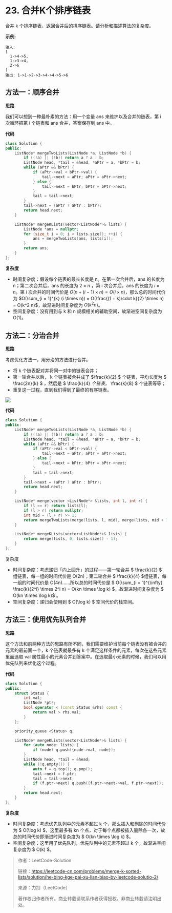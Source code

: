 # 23. 合并K个排序链表

合并 k 个排序链表，返回合并后的排序链表。请分析和描述算法的复杂度。

**示例:**

```
输入:
[
  1->4->5,
  1->3->4,
  2->6
]
输出: 1->1->2->3->4->4->5->6
```

## 方法一：顺序合并

**思路**

我们可以想到一种最朴素的方法：用一个变量 ans 来维护以及合并的链表，第 i 次循环把第 i 个链表和 ans 合并，答案保存到 ans 中。

**代码**

```cpp
class Solution {
public:
    ListNode* mergeTwoLists(ListNode *a, ListNode *b) {
        if ((!a) || (!b)) return a ? a : b;
        ListNode head, *tail = &head, *aPtr = a, *bPtr = b;
        while (aPtr && bPtr) {
            if (aPtr->val < bPtr->val) {
                tail->next = aPtr; aPtr = aPtr->next;
            } else {
                tail->next = bPtr; bPtr = bPtr->next;
            }
            tail = tail->next;
        }
        tail->next = (aPtr ? aPtr : bPtr);
        return head.next;
    }

    ListNode* mergeKLists(vector<ListNode*>& lists) {
        ListNode *ans = nullptr;
        for (size_t i = 0; i < lists.size(); ++i) {
            ans = mergeTwoLists(ans, lists[i]);
        }
        return ans;
    }
};
```

**复杂度**

* 时间复杂度：假设每个链表的最长长度是 n。在第一次合并后，ans 的长度为 n；第二次合并后，ans 的长度为 $2\times n$ ，第 i 次合并后，ans 的长度为 $i\times n$。第 i 次合并的时间代价是 $O(n + (i - 1) \times n) = O(i \times n)$，那么总的时间代价为 $O(\sum_{i = 1}^{k} (i \times n)) = O(\frac{(1 + k)\cdot k}{2} \times n) = O(k^2 n)$，故渐进时间复杂度为 $O(k^2 n)$。
* 空间复杂度：没有用到与 k 和 n 规模相关的辅助空间，故渐进空间复杂度为 O(1)。

## 方法二：分治合并

**思路**

考虑优化方法一，用分治的方法进行合并。

* 将 k 个链表配对并将同一对中的链表合并；
* 第一轮合并以后， k 个链表被合并成了 $\frac{k}{2} $ 个链表，平均长度为 $ \frac{2n}{k} $ ，然后是 $ \frac{k}{4} $个链表，$ \frac{k}{8} $ 个链表等等；
* 重复这一过程，直到我们得到了最终的有序链表。

<img src="https://pic.leetcode-cn.com/6f70a6649d2192cf32af68500915d84b476aa34ec899f98766c038fc9cc54662-image.png" />

**代码**

```cpp
class Solution {
public:
    ListNode* mergeTwoLists(ListNode *a, ListNode *b) {
        if ((!a) || (!b)) return a ? a : b;
        ListNode head, *tail = &head, *aPtr = a, *bPtr = b;
        while (aPtr && bPtr) {
            if (aPtr->val < bPtr->val) {
                tail->next = aPtr; aPtr = aPtr->next;
            } else {
                tail->next = bPtr; bPtr = bPtr->next;
            }
            tail = tail->next;
        }
        tail->next = (aPtr ? aPtr : bPtr);
        return head.next;
    }

    ListNode* merge(vector <ListNode*> &lists, int l, int r) {
        if (l == r) return lists[l];
        if (l > r) return nullptr;
        int mid = (l + r) >> 1;
        return mergeTwoLists(merge(lists, l, mid), merge(lists, mid + 1, r));
    }

    ListNode* mergeKLists(vector<ListNode*>& lists) {
        return merge(lists, 0, lists.size() - 1);
    }
};
```

复杂度

* 时间复杂度：考虑递归「向上回升」的过程——第一轮合并 $ \frac{k}{2} $ 组链表，每一组的时间代价是 O(2n)；第二轮合并 $ \frac{k}{4} $组链表，每一组的时间代价是 O(4n)......所以总的时间代价是 $ O(\sum_{i = 1}^{\infty} \frac{k}{2^i} \times 2^i n) = O(kn \times \log k) $，故渐进时间复杂度为 $ O(kn \times \log k)$ 。
* 空间复杂度：递归会使用到 $ O(\log k) $ 空间代价的栈空间。

## 方法三：使用优先队列合并

**思路**

这个方法和前两种方法的思路有所不同，我们需要维护当前每个链表没有被合并的元素的最前面一个，k 个链表就最多有 k 个满足这样条件的元素，每次在这些元素里面选取 val 属性最小的元素合并到答案中。在选取最小元素的时候，我们可以用优先队列来优化这个过程。

**代码**

```cpp
class Solution {
public:
    struct Status {
        int val;
        ListNode *ptr;
        bool operator < (const Status &rhs) const {
            return val > rhs.val;
        }
    };

    priority_queue <Status> q;

    ListNode* mergeKLists(vector<ListNode*>& lists) {
        for (auto node: lists) {
            if (node) q.push({node->val, node});
        }
        ListNode head, *tail = &head;
        while (!q.empty()) {
            auto f = q.top(); q.pop();
            tail->next = f.ptr; 
            tail = tail->next;
            if (f.ptr->next) q.push({f.ptr->next->val, f.ptr->next});
        }
        return head.next;
    }
};
```

**复杂度**

* 时间复杂度：考虑优先队列中的元素不超过 k 个，那么插入和删除的时间代价为 $ O(\log k) $，这里最多有 kn 个点，对于每个点都被插入删除各一次，故总的时间代价即渐进时间复杂度为 $ O(kn \times \log k) $。
* 空间复杂度：这里用了优先队列，优先队列中的元素不超过 k 个，故渐进空间复杂度为 $ O(k) $。



>作者：LeetCode-Solution
> 
>链接：https://leetcode-cn.com/problems/merge-k-sorted-lists/solution/he-bing-kge-pai-xu-lian-biao-by-leetcode-solutio-2/
> 
>来源：力扣（LeetCode）
> 
>著作权归作者所有。商业转载请联系作者获得授权，非商业转载请注明出处。